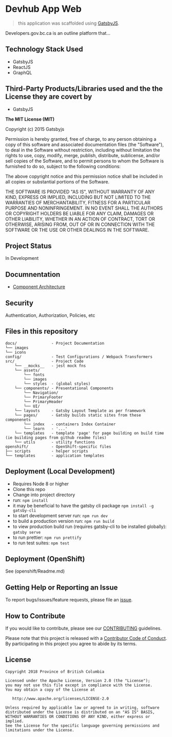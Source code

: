 # Devhub App Web
> this application was scaffolded using [GatsbyJS](https://github.com/gatsbyjs/gatsby). 

Developers.gov.bc.ca is an outline platform that...

## Technology Stack Used
- GatsbyJS
- ReactJS
- GraphQL
## Third-Party Products/Libraries used and the the License they are covert by
- GatsbyJS 

**The MIT License (MIT)**

Copyright (c) 2015 Gatsbyjs

Permission is hereby granted, free of charge, to any person obtaining a copy
of this software and associated documentation files (the "Software"), to deal
in the Software without restriction, including without limitation the rights
to use, copy, modify, merge, publish, distribute, sublicense, and/or sell
copies of the Software, and to permit persons to whom the Software is
furnished to do so, subject to the following conditions:

The above copyright notice and this permission notice shall be included in all
copies or substantial portions of the Software.

THE SOFTWARE IS PROVIDED "AS IS", WITHOUT WARRANTY OF ANY KIND, EXPRESS OR
IMPLIED, INCLUDING BUT NOT LIMITED TO THE WARRANTIES OF MERCHANTABILITY,
FITNESS FOR A PARTICULAR PURPOSE AND NONINFRINGEMENT. IN NO EVENT SHALL THE
AUTHORS OR COPYRIGHT HOLDERS BE LIABLE FOR ANY CLAIM, DAMAGES OR OTHER
LIABILITY, WHETHER IN AN ACTION OF CONTRACT, TORT OR OTHERWISE, ARISING FROM,
OUT OF OR IN CONNECTION WITH THE SOFTWARE OR THE USE OR OTHER DEALINGS IN THE
SOFTWARE.
## Project Status
In Development
## Documnentation

- [Component Architecture](./docs/components.md)

## Security

Authentication, Authorization, Policies, etc

## Files in this repository

```
docs/               - Project Documentation
└── images        
└── icons       
config/             - Test Configurations / Webpack Transformers
src/                - Project Code
    └── __mocks__   - jest mock fns
    └── assets/
        └── fonts
        └── images
        └── styles  - (global styles)
    └── components/ - Presentational Components
        └── Navigation/
        └── PrimaryFooter
        └── PrimaryHeader
        └── UI/
    └── layouts     - Gatsby Layout Template as per framework
    └── pages/      - Gatsby builds static sites from these componenets
        └── index   - containers Index Container
        └── learn   - '...'
    └── templates   - template 'page' for page building on build time (ie building pages from github readme files) 
    └── utils       - utility functions
openshift/          - OpenShift-specific files
├── scripts         - helper scripts
└── templates       - application templates
```

## Deployment (Local Development)

* Requires Node 8 or higher
* Clone this repo
* Change into project directory
* run: `npm install`
* it may be beneficial to have the gatsby cli package `npm install -g gatsby-cli`
* to start development server run: `npm run dev`
* to build a production version run: `npm run build`
* to view production build run (requires gatsby-cli to be installed globally): `gatsby serve`
* to run prettier: `npm run prettify`
* to run test suites: `npm test`

## Deployment (OpenShift)

See (openshift/Readme.md)

## Getting Help or Reporting an Issue

To report bugs/issues/feature requests, please file an [issue](https://github.com/BCDevOps/opendev-template/issues/).

## How to Contribute

If you would like to contribute, please see our [CONTRIBUTING](CONTRIBUTING.md) guidelines.

Please note that this project is released with a [Contributor Code of Conduct](CODE_OF_CONDUCT.md). 
By participating in this project you agree to abide by its terms.

## License

    Copyright 2018 Province of British Columbia

    Licensed under the Apache License, Version 2.0 (the "License");
    you may not use this file except in compliance with the License.
    You may obtain a copy of the License at

       http://www.apache.org/licenses/LICENSE-2.0

    Unless required by applicable law or agreed to in writing, software
    distributed under the License is distributed on an "AS IS" BASIS,
    WITHOUT WARRANTIES OR CONDITIONS OF ANY KIND, either express or implied.
    See the License for the specific language governing permissions and
    limitations under the License.
